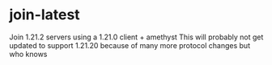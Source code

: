 # join-latest
Join 1.21.2 servers using a 1.21.0 client + amethyst
This will probably not get updated to support 1.21.20 because of many more protocol changes but who knows
